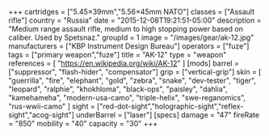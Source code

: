 +++
cartridges = ["5.45×39mm","5.56×45mm NATO"]
classes = ["Assault rifle"]
country = "Russia"
date = "2015-12-08T19:21:51-05:00"
description = "Medium range assault rifle, medium to high stopping power based on caliber. Used by Spetsnaz."
groupId = 1
image = "/images/gear/ak-12.jpg"
manufacturers = ["KBP Instrument Design Bureau"]
operators = ["fuze"]
tags = ["primary weapon","fuze"]
title = "AK-12"
type = "weapon"
references = [
  "https://en.wikipedia.org/wiki/AK-12"
]
[mods]
  barrel = ["suppressor", "flash-hider", "compensator"]
  grip = ["vertical-grip"]
  skin = [
    "guerrilla",
    "fire",
    "elephant",
    "gold",
    "zebra",
    "snake",
    "dev-tester",
    "tiger",
    "leopard",
    "ralphie",
    "khokhloma",
    "black-ops",
    "paisley",
    "dahlia",
    "kamehameha",
    "modern-usa-camo",
    "triple-helix",
    "swe-reganomics",
    "rus-wwii-camo"
  ]
  sight = ["red-dot-sight","holographic-sight","reflex-sight","acog-sight"]
  underBarrel = ["laser"]
[specs]
  damage = "47"
  fireRate = "850"
  mobility = "40"
  capacity = "30"
+++

